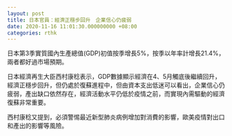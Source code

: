 ```yaml
---
layout: post
title: 日本官員：經濟正穩步回升　企業信心仍疲弱
date: 2020-11-16 11:01:30.000000000 +08:00
categories: rthk
---
```


日本第3季實質國內生產總值(GDP)初值按季增長5%，按季以年率計增長21.4%，兩者都好過市場預期。

日本經濟再生大臣西村康稔表示，GDP數據顯示經濟在4、5月觸底後繼續回升，經濟正穩步回升，但仍處於復蘇進程中，但由資本支出低迷可以看出，企業信心仍疲弱，產出缺口依然存在，經濟活動水平仍低於疫情之前，而實現內需驅動的經濟復蘇非常重要。

西村康稔又提到，必須警惕最近新型肺炎病例增加對消費的影響，歐美疫情對出口和產出的影響等風險。
